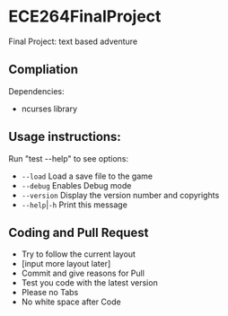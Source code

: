 ECE264FinalProject
==================

Final Project: text based adventure

Compliation
-----------

Dependencies:
* ncurses library

Usage instructions:
-----------
Run "test --help" to see options:
* `--load`			Load a save file to the game
* `--debug`			Enables Debug mode
* `--version`		Display the version number and copyrights
* `--help`|`-h`		Print this message




Coding and Pull Request
------------

* Try to follow the current layout
* [input more layout later]
* Commit and give reasons for Pull
* Test you code with the latest version
* Please no Tabs
* No white space after Code
